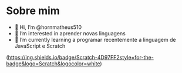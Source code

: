 # Sobre mim

 
- 👋 Hi, I’m @hornmatheus510 
- 👀 I’m interested in aprender novas linguagens
- 🌱 I’m currently learning  a programar recentemente  a  linguagem de JavaScript e Scratch

(https://ing.shields.io/badge/Scratch-4D97FF2style=for-the-badge&logo=Scratch&logocolor=white)

